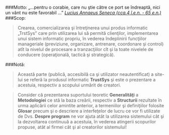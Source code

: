 ###Motto:
&#8222;...pentru o corabie, care nu ştie către ce port se îndreaptă, nici un vânt nu este favorabil ...&#8221;
<span class="flri">
<cite>
<a href="http://ro.wikipedia.org/wiki/Seneca" title="vezi ... Wikipedia" target="_blank">
Lucius Annaeus Seneca (cca.4 î.e.n. - 65 e.n.)
<i class="fa fa-external-link"></i>
</a>
</cite>
</span>
###Scop:
>Crearea, comercializarea şi întreţinerea unui produs informatic
„TrstSys” care prin utilizarea lui să permită clienţilor,
implementarea unui sistem informatic propriu, în vederea
îndeplinirii funcţiilor manageriale (previziune, organizare,
antrenare, coordonare şi control) atît la nivelul de procesare
a tranzacţiilor cît şi la toate nivelele de conducere
(operaţională, tactică şi strategică).

###Notă:
>Această parte (publică, accesibilă ca şi utilizator neautentificat) a site-lui
se referă la produsul informatic **TrustSys** şi este o prezentare a acestuia,
respectiv a scopului urmărit de creatori.

>Consider că prezentarea suportului teoretic **Generalităţi** a **Metodologiei** ce stă
la baza creării, respectiv a **Structurii** rezultate în urma aplicării celor amintite
anterior, a termeniilor şi definiţiilor folosite **Glosar** precum şi o descriere a
interfeţelor de lucru ce vor fi utilizate de Dvs. **Despre program** ne vor ajuta atât
la utilizarea sistemului cât şi la dezvoltarea continuuă a acestuia, în vederea
atingerii scopurilor propuse, atât al firmei cât şi al creatorilor sistemului!
